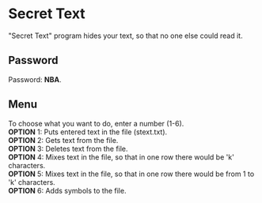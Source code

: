 # Secret Text
"Secret Text" program hides your text, so that no one else could read it.

## Password
Password: **NBA**.

## Menu
To choose what you want to do, enter a number (1-6).  
**OPTION** 1: Puts entered text in the file (stext.txt).  
**OPTION** 2: Gets text from the file.  
**OPTION** 3: Deletes text from the file.  
**OPTION** 4: Mixes text in the file, so that in one row there would be 'k' characters.  
**OPTION** 5: Mixes text in the file, so that in one row there would be from 1 to 'k' characters.  
**OPTION** 6: Adds symbols to the file.
